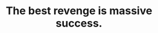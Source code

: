 ---
title: "The best revenge is massive success."
attribution: "Frank Sinatra"
tags:
  - Failure
  - Quote
  - Success
---